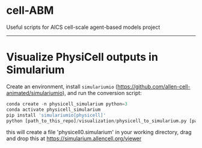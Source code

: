 # cell-ABM

Useful scripts for AICS cell-scale agent-based models project

---

# Visualize PhysiCell outputs in Simularium

Create an environment, install `simulariumio` (https://github.com/allen-cell-animated/simulariumio), and run the conversion script:
```python
conda create -n physicell_simularium python=3
conda activate physicell_simularium
pip install 'simulariumio[physicell]'
python [path_to_this_repo]/visualization/physicell_to_simularium.py [path_to_PhysiCell_project]/output physicell0
```
this will create a file 'physicell0.simularium' in your working directory, drag and drop this at https://simularium.allencell.org/viewer

